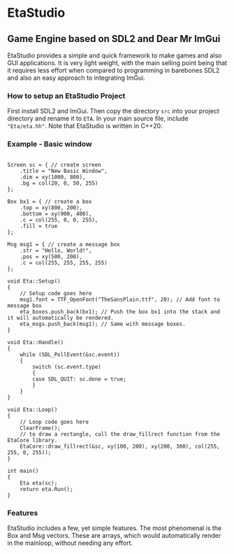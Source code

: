 # EtaStudio

## Game Engine based on SDL2 and Dear Mr ImGui
EtaStudio provides a simple and quick framework to make games and also GUI applications. It is very light weight, with the main selling point being that it requires less effort when compared to programming in barebones SDL2 and also an easy approach to integrating ImGui. 

### How to setup an EtaStudio Project
First install SDL2 and ImGui. Then copy the directory `src` into your project directory and rename it to `ETA`. In your main source file, include `"Eta/eta.hh"`. Note that EtaStudio is written in C++20. 

### Example - Basic window
```

Screen sc = { // create screen
	.title = "New Basic Window",
	.dim = xy(1000, 800),
	.bg = col(20, 0, 50, 255)
};

Box bx1 = { // create a box
	.top = xy(800, 200),
	.bottom = xy(900, 400),
	.c = col(255, 0, 0, 255),
	.fill = true
};

Msg msg1 = { // create a message box
	.str = "Hello, World!",
	.pos = xy(500, 200),
	.c = col(255, 255, 255, 255)
};

void Eta::Setup()
{
	// Setup code goes here
	msg1.font = TTF_OpenFont("TheSansPlain.ttf", 20); // Add font to message box
	eta_boxes.push_back(bx1); // Push the box bx1 into the stack and it will automatically be rendered. 
	eta_msgs.push_back(msg1); // Same with message boxes.
}

void Eta::Handle()
{
	while (SDL_PollEvent(&sc.event))
	{
		switch (sc.event.type)
		{
		case SDL_QUIT: sc.done = true;
		}
	}
}

void Eta::Loop()
{
	// Loop code goes here
	ClearFrame();
	// to draw a rectangle, call the draw_fillrect function from the EtaCore library.
	EtaCore::draw_fillrect(&sc, xy(100, 200), xy(200, 300), col(255, 255, 0, 255));
}

int main()
{
	Eta eta(sc);
	return eta.Run();
}
```

### Features 
EtaStudio includes a few, yet simple features. The most phenomenal is the Box and Msg vectors. These are arrays, which would automatically render in the mainloop, without needing any effort. 